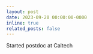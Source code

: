 ```yaml
---
layout: post
date: 2023-09-20 00:00:00-0000
inline: true
related_posts: false
---
```


Started postdoc at Caltech

